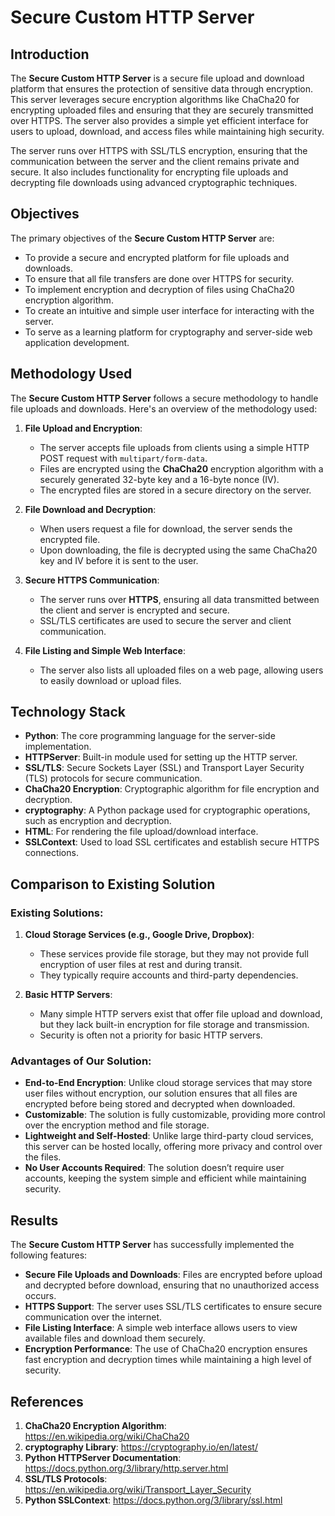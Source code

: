 # Secure Custom HTTP Server

## Introduction

The **Secure Custom HTTP Server** is a secure file upload and download platform that ensures the protection of sensitive data through encryption. This server leverages secure encryption algorithms like ChaCha20 for encrypting uploaded files and ensuring that they are securely transmitted over HTTPS. The server also provides a simple yet efficient interface for users to upload, download, and access files while maintaining high security.

The server runs over HTTPS with SSL/TLS encryption, ensuring that the communication between the server and the client remains private and secure. It also includes functionality for encrypting file uploads and decrypting file downloads using advanced cryptographic techniques.

## Objectives

The primary objectives of the **Secure Custom HTTP Server** are:
- To provide a secure and encrypted platform for file uploads and downloads.
- To ensure that all file transfers are done over HTTPS for security.
- To implement encryption and decryption of files using ChaCha20 encryption algorithm.
- To create an intuitive and simple user interface for interacting with the server.
- To serve as a learning platform for cryptography and server-side web application development.

## Methodology Used

The **Secure Custom HTTP Server** follows a secure methodology to handle file uploads and downloads. Here's an overview of the methodology used:

1. **File Upload and Encryption**:
   - The server accepts file uploads from clients using a simple HTTP POST request with `multipart/form-data`.
   - Files are encrypted using the **ChaCha20** encryption algorithm with a securely generated 32-byte key and a 16-byte nonce (IV).
   - The encrypted files are stored in a secure directory on the server.

2. **File Download and Decryption**:
   - When users request a file for download, the server sends the encrypted file.
   - Upon downloading, the file is decrypted using the same ChaCha20 key and IV before it is sent to the user.

3. **Secure HTTPS Communication**:
   - The server runs over **HTTPS**, ensuring all data transmitted between the client and server is encrypted and secure.
   - SSL/TLS certificates are used to secure the server and client communication.

4. **File Listing and Simple Web Interface**:
   - The server also lists all uploaded files on a web page, allowing users to easily download or upload files.

## Technology Stack

- **Python**: The core programming language for the server-side implementation.
- **HTTPServer**: Built-in module used for setting up the HTTP server.
- **SSL/TLS**: Secure Sockets Layer (SSL) and Transport Layer Security (TLS) protocols for secure communication.
- **ChaCha20 Encryption**: Cryptographic algorithm for file encryption and decryption.
- **cryptography**: A Python package used for cryptographic operations, such as encryption and decryption.
- **HTML**: For rendering the file upload/download interface.
- **SSLContext**: Used to load SSL certificates and establish secure HTTPS connections.

## Comparison to Existing Solution

### Existing Solutions:
1. **Cloud Storage Services (e.g., Google Drive, Dropbox)**:
   - These services provide file storage, but they may not provide full encryption of user files at rest and during transit.
   - They typically require accounts and third-party dependencies.

2. **Basic HTTP Servers**:
   - Many simple HTTP servers exist that offer file upload and download, but they lack built-in encryption for file storage and transmission.
   - Security is often not a priority for basic HTTP servers.

### Advantages of Our Solution:
- **End-to-End Encryption**: Unlike cloud storage services that may store user files without encryption, our solution ensures that all files are encrypted before being stored and decrypted when downloaded.
- **Customizable**: The solution is fully customizable, providing more control over the encryption method and file storage.
- **Lightweight and Self-Hosted**: Unlike large third-party cloud services, this server can be hosted locally, offering more privacy and control over the files.
- **No User Accounts Required**: The solution doesn’t require user accounts, keeping the system simple and efficient while maintaining security.

## Results

The **Secure Custom HTTP Server** has successfully implemented the following features:
- **Secure File Uploads and Downloads**: Files are encrypted before upload and decrypted before download, ensuring that no unauthorized access occurs.
- **HTTPS Support**: The server uses SSL/TLS certificates to ensure secure communication over the internet.
- **File Listing Interface**: A simple web interface allows users to view available files and download them securely.
- **Encryption Performance**: The use of ChaCha20 encryption ensures fast encryption and decryption times while maintaining a high level of security.

## References

1. **ChaCha20 Encryption Algorithm**: https://en.wikipedia.org/wiki/ChaCha20
2. **cryptography Library**: https://cryptography.io/en/latest/
3. **Python HTTPServer Documentation**: https://docs.python.org/3/library/http.server.html
4. **SSL/TLS Protocols**: https://en.wikipedia.org/wiki/Transport_Layer_Security
5. **Python SSLContext**: https://docs.python.org/3/library/ssl.html
